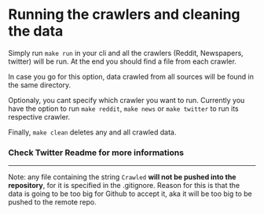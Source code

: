 # Running the crawlers and cleaning the data

Simply run ```make run``` in your cli and all the crawlers (Reddit, Newspapers, twitter) will be run. At the end you should find a file from each crawler.

In case you go for this option, data crawled from all sources will be found in the same directory.

Optionaly, you cant specify which crawler you want to run. Currently you have the option to run ```make reddit```, ```make news``` or ```make twitter``` to run its respective crawler.

Finally, ```make clean``` deletes any and all crawled data. 

### Check Twitter Readme for  more informations

---


Note: any file containing the string ```Crawled``` **will not be pushed into the repository**, for it is specified in the .gitignore.
Reason for this is that the data is going to be too big for Github to accept it, aka it will be too big to be pushed to the remote repo.
